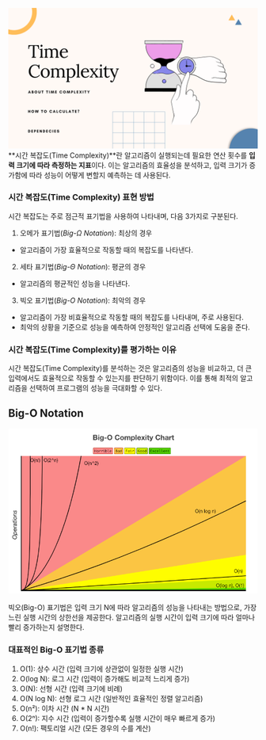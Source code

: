 ![시간 복잡도 배경 이미지](/assets/images/Time-Complexity.png)
**시간 복잡도(Time Complexity)**란 알고리즘이 실행되는데 필요한 연산 횟수를 **입력 크기에 따라 측정하는 지표**이다. 이는 알고리즘의 효율성을 분석하고, 입력 크기가 증가함에 따라 성능이 어떻게 변할지 예측하는 데 사용된다.

### 시간 복잡도(Time Complexity) 표현 방법

시간 복잡도는 주로 점근적 표기법을 사용하여 나타내며, 다음 3가지로 구분된다.

1. 오메가 표기법(_Big-Ω Notation_): 최상의 경우

- 알고리즘이 가장 효율적으로 작동할 때의 복잡도를 나타낸다.

2. 세타 표기법(_Big-Θ Notation_): 평균의 경우

- 알고리즘의 평균적인 성능을 나타낸다.

3. 빅오 표기법(_Big-O Notation_): 최악의 경우

- 알고리즘이 가장 비효율적으로 작동할 때의 복잡도를 나타내며, 주로 사용된다.
- 최악의 상황을 기준으로 성능을 예측하여 안정적인 알고리즘 선택에 도움을 준다.

### 시간 복잡도(Time Complexity)를 평가하는 이유

시간 복잡도(Time Complexity)를 분석하는 것은 알고리즘의 성능을 비교하고, 더 큰 입력에서도 효율적으로 작동할 수 있는지를 판단하기 위함이다. 이를 통해 최적의 알고리즘을 선택하여 프로그램의 성능을 극대화할 수 있다.

## Big-O Notation

![Big-O 표기법 차트](/assets/images/big-o_notation_chart.png)

빅오(Big-O) 표기법은 입력 크기 N에 따라 알고리즘의 성능을 나타내는 방법으로, 가장 느린 실행 시간의 상한선을 제공한다. 알고리즘의 실행 시간이 입력 크기에 따라 얼마나 빨리 증가하는지 설명한다.

### 대표적인 Big-O 표기법 종류

1. O(1): 상수 시간 (입력 크기에 상관없이 일정한 실행 시간)
1. O(log N): 로그 시간 (입력이 증가해도 비교적 느리게 증가)
1. O(N): 선형 시간 (입력 크기에 비례)
1. O(N log N): 선형 로그 시간 (일반적인 효율적인 정렬 알고리즘)
1. O(n²): 이차 시간 (N \* N 시간)
1. O(2ⁿ): 지수 시간 (입력이 증가할수록 실행 시간이 매우 빠르게 증가)
1. O(n!): 팩토리얼 시간 (모든 경우의 수를 계산)
